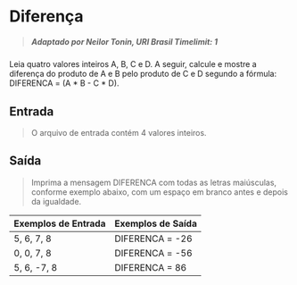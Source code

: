 # Diferença

> ##### Adaptado por Neilor Tonin, URI Brasil Timelimit: 1

Leia quatro valores inteiros A, B, C e D. A seguir, calcule e mostre a diferença do produto de A e B pelo produto de C e D segundo a fórmula: DIFERENCA = (A * B - C * D).

## Entrada
> O arquivo de entrada contém 4 valores inteiros.

## Saída
> Imprima a mensagem DIFERENCA com todas as letras maiúsculas, conforme exemplo abaixo, com um espaço em branco antes e depois da igualdade.

Exemplos de Entrada |	Exemplos de Saída
-|-
5, 6, 7, 8 |DIFERENCA = -26
0, 0, 7, 8 |DIFERENCA = -56
5, 6, -7, 8 |DIFERENCA = 86